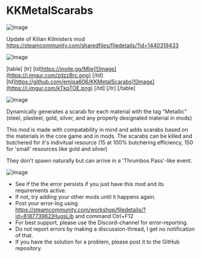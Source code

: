 # KKMetalScarabs

![Image](https://i.imgur.com/WAEzk68.png)

Update of Kilian Kilmisters mod
https://steamcommunity.com/sharedfiles/filedetails/?id=1440319433

![Image](https://i.imgur.com/7Gzt3Rg.png)


[table]
    [tr]
        [td]https://invite.gg/Mlie]![Image](https://i.imgur.com/zdzzBrc.png)
[/td]
        [td]https://github.com/emipa606/KKMetalScarabs]![Image](https://i.imgur.com/kTkpTOE.png)
[/td]
    [/tr]
[/table]
	
![Image](https://i.imgur.com/NOW7jU1.png)

Dynamically generates a scarab for each material with the tag &quot;Metallic&quot;
(steel, plasteel, gold, silver, and any properly designated material in mods)

This mod is made with compatability in mind and adds scarabs based on the materials in the core game and in mods.
The scarabs can be killed and butchered for it&apos;s indivitual resource (15 at 100% butchering efficiency, 150 for &apos;small&apos; resources like gold and silver)

They don&apos;t spawn naturally but can arrive in a &apos;Thrumbos Pass&apos;-like event.

![Image](https://i.imgur.com/Rs6T6cr.png)



-  See if the the error persists if you just have this mod and its requirements active.
-  If not, try adding your other mods until it happens again.
-  Post your error-log using https://steamcommunity.com/workshop/filedetails/?id=818773962]HugsLib and command Ctrl+F12
-  For best support, please use the Discord-channel for error-reporting.
-  Do not report errors by making a discussion-thread, I get no notification of that.
-  If you have the solution for a problem, please post it to the GitHub repository.




